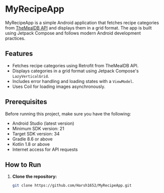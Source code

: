 # MyRecipeApp

MyRecipeApp is a simple Android application that fetches recipe categories from [TheMealDB API](https://www.themealdb.com/api.php) and displays them in a grid format. The app is built using Jetpack Compose and follows modern Android development practices.

## Features

- Fetches recipe categories using Retrofit from TheMealDB API.
- Displays categories in a grid format using Jetpack Compose's `LazyVerticalGrid`.
- Includes error handling and loading states with a `ViewModel`.
- Uses Coil for loading images asynchronously.

## Prerequisites

Before running this project, make sure you have the following:

- Android Studio (latest version)
- Minimum SDK version: 21
- Target SDK version: 34
- Gradle 8.6 or above
- Kotlin 1.8 or above
- Internet access for API requests

## How to Run

1. **Clone the repository:**

   ```bash
   git clone https://github.com/Harsh1652/MyRecipeApp.git
